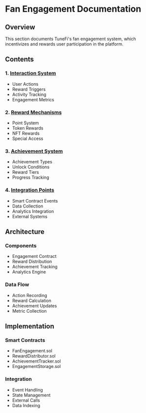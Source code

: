 # Fan Engagement Documentation

## Overview
This section documents TuneFi's fan engagement system, which incentivizes and rewards user participation in the platform.

## Contents

### 1. [Interaction System](interaction.md)
- User Actions
- Reward Triggers
- Activity Tracking
- Engagement Metrics

### 2. [Reward Mechanisms](rewards.md)
- Point System
- Token Rewards
- NFT Rewards
- Special Access

### 3. [Achievement System](achievements.md)
- Achievement Types
- Unlock Conditions
- Reward Tiers
- Progress Tracking

### 4. [Integration Points](integration.md)
- Smart Contract Events
- Data Collection
- Analytics Integration
- External Systems

## Architecture

### Components
- Engagement Contract
- Reward Distribution
- Achievement Tracking
- Analytics Engine

### Data Flow
- Action Recording
- Reward Calculation
- Achievement Updates
- Metric Collection

## Implementation

### Smart Contracts
- FanEngagement.sol
- RewardDistributor.sol
- AchievementTracker.sol
- EngagementStorage.sol

### Integration
- Event Handling
- State Management
- External Calls
- Data Indexing 